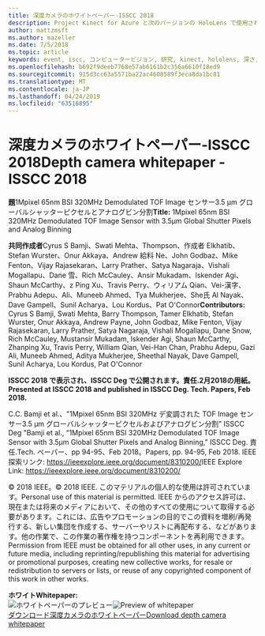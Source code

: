 ```yaml
---
title: 深度カメラのホワイトペーパー-ISSCC 2018
description: Project Kinect for Azure と次のバージョンの HoloLens で使用される深度カメラについて説明したテクニカルホワイトペーパー。
author: mattzmsft
ms.author: mazeller
ms.date: 7/5/2018
ms.topic: article
keywords: event, iscc, コンピュータービジョン, 研究, kinect, hololens, 深さ, tof
ms.openlocfilehash: b692f9deeb7768e57ab6161b2c356a6610f18ed9
ms.sourcegitcommit: 915d3cc63a5571ba22ac4608589f3eca8da1bc81
ms.translationtype: MT
ms.contentlocale: ja-JP
ms.lasthandoff: 04/24/2019
ms.locfileid: "63516895"
---
```

# <a name="depth-camera-whitepaper---isscc-2018"></a><span data-ttu-id="08560-104">深度カメラのホワイトペーパー-ISSCC 2018</span><span class="sxs-lookup"><span data-stu-id="08560-104">Depth camera whitepaper - ISSCC 2018</span></span>

<span data-ttu-id="08560-105">**題**1Mpixel 65nm BSI 320MHz Demodulated TOF Image センサー3.5 μm グローバルシャッターピクセルとアナログビン分割</span><span class="sxs-lookup"><span data-stu-id="08560-105">**Title:** 1Mpixel 65nm BSI 320MHz Demodulated TOF Image Sensor with 3.5μm Global Shutter Pixels and Analog Binning</span></span>

<span data-ttu-id="08560-106">**共同作成者**Cyrus S Bamji、Swati Mehta、Thompson、作成者 Elkhatib、Stefan Wurster、Onur Akkaya、Andrew 給料 Ne、John Godbaz、Mike Fenton、Vijay Rajasekaran、Larry Prather、Satya Nagaraja、Vishali Mogallapu、Dane 雪、Rich McCauley、Ansir Mukadam、Iskender Agi、Shaun McCarthy、z Ping Xu、Travis Perry、ウィリアム Qian、Vei-漢字、Prabhu Adepu、Ali、Muneeb Ahmed、Tya Mukherjee、She氏 Al Nayak、Dave Gampell、Sunil Acharya、Lou Kordus、Pat O'Connor</span><span class="sxs-lookup"><span data-stu-id="08560-106">**Contributors:** Cyrus S Bamji, Swati Mehta, Barry Thompson, Tamer Elkhatib, Stefan Wurster, Onur Akkaya, Andrew Payne, John Godbaz, Mike Fenton, Vijay Rajasekaran, Larry Prather, Satya Nagaraja, Vishali Mogallapu, Dane Snow, Rich McCauley, Mustansir Mukadam, Iskender Agi, Shaun McCarthy, Zhanping Xu, Travis Perry, William Qian, Vei-Han Chan, Prabhu Adepu, Gazi Ali, Muneeb Ahmed, Aditya Mukherjee, Sheethal Nayak, Dave Gampell, Sunil Acharya, Lou Kordus, Pat O'Connor</span></span>

<span data-ttu-id="08560-107">**ISSCC 2018 で表示され、ISSCC Deg で公開されます。責任.2月2018の用紙。**</span><span class="sxs-lookup"><span data-stu-id="08560-107">**Presented at ISSCC 2018 and published in ISSCC Deg. Tech. Papers, Feb 2018.**</span></span>

<span data-ttu-id="08560-108">C.</span><span class="sxs-lookup"><span data-stu-id="08560-108">C.</span></span> <span data-ttu-id="08560-109">Bamji et al.、"1Mpixel 65nm BSI 320MHz デ変調された TOF Image センサー3.5 μm グローバルシャッターピクセルおよびアナログビン分割" ISSCC Deg "</span><span class="sxs-lookup"><span data-stu-id="08560-109">Bamji et al., “1Mpixel 65nm BSI 320MHz Demodulated TOF Image Sensor with 3.5μm Global Shutter Pixels and Analog Binning,” ISSCC Deg.</span></span> <span data-ttu-id="08560-110">責任.</span><span class="sxs-lookup"><span data-stu-id="08560-110">Tech.</span></span> <span data-ttu-id="08560-111">ペーパー、pp 94-95、Feb 2018。</span><span class="sxs-lookup"><span data-stu-id="08560-111">Papers, pp. 94-95, Feb 2018.</span></span> <span data-ttu-id="08560-112">IEEE 探索リンク: https://ieeexplore.ieee.org/document/8310200/</span><span class="sxs-lookup"><span data-stu-id="08560-112">IEEE Explore Link: https://ieeexplore.ieee.org/document/8310200/</span></span>

<span data-ttu-id="08560-113">© 2018 IEEE。</span><span class="sxs-lookup"><span data-stu-id="08560-113">© 2018 IEEE.</span></span> <span data-ttu-id="08560-114">このマテリアルの個人的な使用は許可されています。</span><span class="sxs-lookup"><span data-stu-id="08560-114">Personal use of this material is permitted.</span></span> <span data-ttu-id="08560-115">IEEE からのアクセス許可は、現在または将来のメディアにおいて、その他のすべての使用について取得する必要があります。これには、広告やプロモーションの目的でこの資料を増刷/再発行する、新しい集団を作成する、サーバーやリストに再配布する、などがあります。他の作業で、この作業の著作権を持つコンポーネントを再利用できます。</span><span class="sxs-lookup"><span data-stu-id="08560-115">Permission from IEEE must be obtained for all other uses, in any current or future media, including reprinting/republishing this material for advertising or promotional purposes, creating new collective works, for resale or redistribution to servers or lists, or reuse of any copyrighted component of this work in other works.</span></span>

<span data-ttu-id="08560-116">**ホワイト**</span><span class="sxs-lookup"><span data-stu-id="08560-116">**Whitepaper:**</span></span><br>
<span data-ttu-id="08560-117">![ホワイトペーパーのプレビュー](images/depth-camera-isscc.PNG)</span><span class="sxs-lookup"><span data-stu-id="08560-117">![Preview of whitepaper](images/depth-camera-isscc.PNG)</span></span><br>
[<span data-ttu-id="08560-118">ダウンロード深度カメラのホワイトペーパー</span><span class="sxs-lookup"><span data-stu-id="08560-118">Download depth camera whitepaper</span></span>](images/Depth-Camera-ISSCC-2018.pdf)
